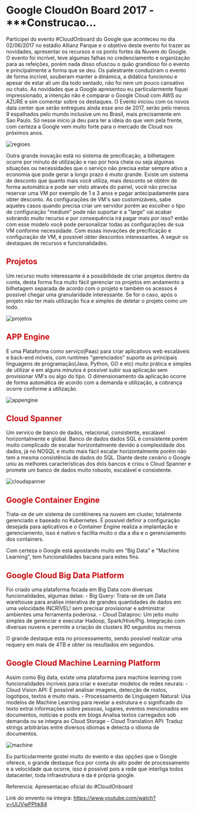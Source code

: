 # Google CloudOn Board 2017 - ***Construcao...

Participei do evento #CloudOnboard do Google que aconteceu no dia 02/06/2017 no estádio Allianz Parque e o objetivo deste evento foi trazer as novidades, apresentar os recursos e os ponto fortes da Nuvem do Google.
O evento foi incrível, teve algumas falhas no credenciamento e organização para as refeições, porém nada disso ofuscou o quão grandioso foi o evento e principalmente a forma que se deu. Os palestrante conduziram o evento de forma incrível, souberam manter a dinâmica, a didática funcionou e apesar de estar ali um dia todo sentado, não foi nem um pouco cansativo ou chato.
As novidades que a Google apresentou eu particularmente fiquei impressionado, a intenção não é comparar o Google Cloud com AWS ou AZURE e sim comentar sobre os destaques.
O Evento iniciou com os novos data center que serão entregues ainda esse ano de 2017, serão pelo menos 9 espalhados pelo mundo inclusive um no Brasil, mais precisamente em Sao Paulo. Só nesse início já deu para ter a ideia do que vem pela frente, com certeza a Google vem muito forte para o mercado de Cloud nos próximos anos.

![regioes](https://cloud.githubusercontent.com/assets/24530268/26766563/b3ba9eb0-496a-11e7-9239-d1383be63330.png)


Outra grande inovação está no sistema de precificação, a bilhetagem ocorre por minuto de utilização e nao por hora cheia ou seja algumas situações ou necessidades que o serviço não precisa estar sempre ativo a economia que pode gerar a longo prazo é muito grande. Existe um sistema de desconto que quanto mais você utiliza, mais desconto se obtém de forma automática e pode ser visto através do painel, você não precisa reservar uma VM por exemplo de 1 a 3 anos e pagar antecipadamente para obter desconto.
As configurações de VM's sao customizáveis, sabe aqueles casos quando precisa criar um servidor porém ao escolher o tipo de configuração "medium" pode não suportar e a "large" vai acabar sobrando muito recurso e por consequência irá pagar mais por isso? então com esse modelo você pode personalizar todas as configurações de sua VM conforme necessidade.
Com essas inovações de precificação e configuração de VM, é possível obter descontos interessantes. A seguir os destaques de recursos e funcionalidades.


<h2>
    <font color="#c9040a"> Projetos </font>
</h2>
Um recurso muito interessante é a possibilidade de criar projetos dentro da conta, desta forma fica muito fácil gerenciar os projetos em andamento a bilhetagem separada de acordo com o projeto e também os acessos é possível chegar uma granularidade interessante. Se for o caso, após o projeto não ter mais utilização fica e simples de deletar o projeto como um todo. 

![projetos](https://cloud.githubusercontent.com/assets/24530268/26782416/ed7e0556-49c9-11e7-877a-8814367ad6c2.png)


<h2>
    <font color="#c9040a"> APP Engine </font>
</h2>
E uma Plataforma como serviço(Paas) para criar aplicativos web escaláveis e back-end móveis, com runtimes "gerenciados" suporte as principais linguagens de programação(Java, Python, GO e etc) muito prática e simples de utilizar e em alguns minutos é possível subir sua aplicação sem provisionar VM's ou algo do tipo. O dimensionamento da aplicação ocorre de forma automática de acordo com a demanda e utilização, a cobrança ocorre conforme a utilização.

![appengine](https://cloud.githubusercontent.com/assets/24530268/26786162/04c5bde6-49dc-11e7-9dbf-1d3b072f35c8.png)


<h2>
    <font color="#c9040a"> Cloud Spanner </font>
</h2>
Um servico de banco de dados, relacional, consistente, escalavel horizontalmente e global. Banco de dados dados SQL é consistente porém muito complicado de escalar horizontalmente devido a complexidade dos dados, já no NOSQL e muito mais fácil escalar horizontalmente porém não tem a mesma consistência de dados do SQL. Diante deste cenário o Google uniu as melhores características dos dois bancos e criou o Cloud Spanner e promete um banco de dados muito robusto, escalável e consistente.

![cloudspanner](https://cloud.githubusercontent.com/assets/24530268/26782105/3a0b691a-49c8-11e7-8c90-a363f2a698cb.png)


<h2>
    <font color="#c9040a"> Google Container Engine </font>
</h2>
Trata-se de um sistema de contêineres na nuvem em cluster, totalmente gerenciado e baseado no Kubernetes. É possível definir a configuração desejada para aplicativos e o Container Engine realiza a implantação e gerenciamento, isso é nativo e facilita muito o dia a dia e o gerenciamento dos containers.

Com certeza o Google está apostando muito em "Big Data" e "Machine Learning", tem funcionalidades bacana para estes fins.


<h2>
    <font color="#c9040a"> Google Cloud Big Data Platform </font>
</h2>
Foi criado uma plataforma focada em Big Data com diversas funcionalidades, algumas delas:
- Big Query: Trata-se de um Data warehouse para análise interativa de grandes quantidades de dados em uma velocidade INCRÍVEL! sem precisar provisionar e administrar ambientes uma ferramenta poderosa.
- Cloud Dataproc: Um jeito muito simples de gerenciar e executar Hadoop, Spark/Hive/Pig. Integração com diversas nuvens e permite a criação de clusters 90 segundos ou menos

O grande destaque esta no processamento, sendo possivel realizar uma requery em mais de 4TB e obter os resultados em segundos.


<h2>
    <font color="#c9040a"> Google Cloud Machine Learning Platform </font>
</h2>
Assim como Big data, existe uma plataforma para machine learning com funcionalidades incríveis para criar e executar modelos de redes neurais:
- Cloud Vision API: É possível analisar imagens, detecção de rostos, logotipos, textos e muito mais.
- Processamento de Linguagem Natural: Usa modelos de Machine Learning para revelar a estrutura e o significado do texto extrai informações sobre pessoas, lugares, eventos mencionados em documentos, notícias e posts em blogs Analisa textos carregados sob demanda ou se integra ao Cloud Storage
- Cloud Translation API: Traduz strings arbitrárias entre diversos idiomas e detecta o idioma de documentos.

![machine](https://cloud.githubusercontent.com/assets/24530268/26789414/9d5d3afc-49e6-11e7-804b-a34a7a338685.png)

Eu particularmente gostei muito do evento e das opções que o Google oferece, o grande destaque fica por conta do alto poder de processamento e a velocidade que ocorre, isso é possível pois a rede que interliga todos datacenter, toda infraestrutura e da é própria google.

Referencia:
Apresentacao oficial do #CloudOnboard

Link do envento na integra:
https://www.youtube.com/watch?v=UIJVwPPhk84

